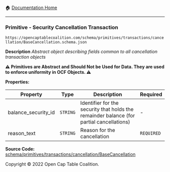 :house: [Documentation Home](/README.md)

---

### Primitive - Security Cancellation Transaction

`https://opencaptablecoalition.com/schema/primitives/transactions/cancellation/BaseCancellation.schema.json`

**Description** _Abstract object describing fields common to all cancellation transaction objects_

**:warning: Primitives are Abstract and Should Not be Used for Data. They are used to enforce uniformity in OCF Objects. :warning:**

**Properties:**

| Property            | Type     | Description                                                                              | Required   |
| ------------------- | -------- | ---------------------------------------------------------------------------------------- | ---------- |
| balance_security_id | `STRING` | Identifier for the security that holds the remainder balance (for partial cancellations) | -          |
| reason_text         | `STRING` | Reason for the cancellation                                                              | `REQUIRED` |

**Source Code:** [schema/primitives/transactions/cancellation/BaseCancellation](/schema/primitives/transactions/cancellation/BaseCancellation.schema.json)

Copyright © 2022 Open Cap Table Coalition.
